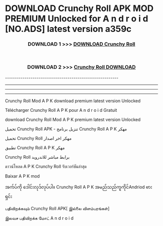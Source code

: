# DOWNLOAD Crunchy Roll  APK MOD PREMIUM Unlocked for A n d r o i d [NO.ADS] latest version a359c 



<div align="center">

<h3>DOWNLOAD 1 >>> <a href="https://getmod2.web.app/?judul=Crunchy Roll ">DOWNLOAD Crunchy Roll </a></h3><br>

<h3>DOWNLOAD 2 >>> <a href="https://getmod2.web.app/?judul=Crunchy Roll ">Crunchy Roll  DOWNLOAD </a></h3>

</div>
----------------------------------------------------------

----------------------------------------------------------

----------------------------------------------------------

----------------------------------------------------------

Crunchy Roll  Mod A P K download premium latest version Unlocked

Télécharger Crunchy Roll  A P K pour A n d r o i d Gratuit

download Crunchy Roll  Mod A P K premium latest version Unlocked

تحميل Crunchy Roll  APK - تنزيل برنامج Crunchy Roll  A P K مهكر

تحميل Crunchy Roll  مهكر اخر اصدار

تطبيق Crunchy Roll  A P K مهكر

Crunchy Roll  برابط مباشر للاندرويد

ดาวน์โหลด A P K Crunchy Roll  รับเวอร์ชันล่าสุด

Baixar A P K mod

အက်ပ်ကို ဒေါင်းလုဒ်လုပ်ပါ။ Crunchy Roll  A P K အမည်သည်ကူကိုင်Andriod ဗားရှင်း

பதிவிறக்கவும் Crunchy Roll  APK[ இல்லை விளம்பரங்கள்] 
 
இலவச பதிவிறக்க மோட் A n d r o i d




